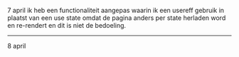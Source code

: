 7 april ik heb een functionaliteit aangepas waarin ik een usereff gebruik in plaatst van een use state omdat de pagina anders per state herladen word en re-rendert en dit is niet de bedoeling.


<hr>

8 april
